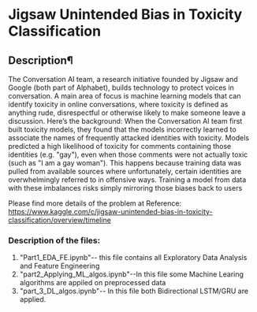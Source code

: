 # Jigsaw Unintended Bias in Toxicity Classification

## Description¶
The Conversation AI team, a research initiative founded by Jigsaw and Google (both part of Alphabet), builds technology to protect voices in conversation. A main area of focus is machine learning models that can identify toxicity in online conversations, where toxicity is defined as anything rude, disrespectful or otherwise likely to make someone leave a discussion.
Here’s the background: When the Conversation AI team first built toxicity models, they found that the models incorrectly learned to associate the names of frequently attacked identities with toxicity. Models predicted a high likelihood of toxicity for comments containing those identities (e.g. "gay"), even when those comments were not actually toxic (such as "I am a gay woman"). This happens because training data was pulled from available sources where unfortunately, certain identities are overwhelmingly referred to in offensive ways. Training a model from data with these imbalances risks simply mirroring those biases back to users

Please find more details of the problem at
Reference: https://www.kaggle.com/c/jigsaw-unintended-bias-in-toxicity-classification/overview/timeline

### Description of the files:
1. "Part1_EDA_FE.ipynb"-- this file contains all Exploratory Data Analysis and Feature Engineering
2. "part2_Applying_ML_algos.ipynb"--In this file some Machine Learing algorithms are appiled on preprocessed data 
3. "part_3_DL_algos.ipynb"-- In this file both Bidirectional LSTM/GRU are applied. 
